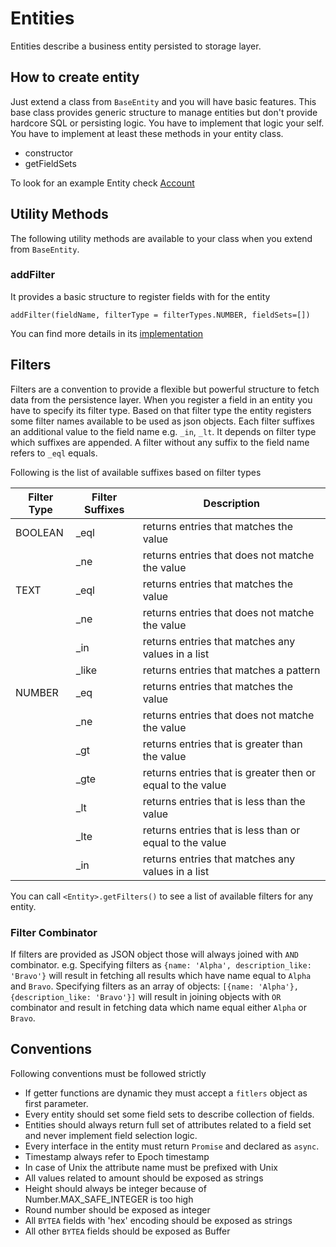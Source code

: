 # Entities

Entities describe a business entity persisted to storage layer.

## How to create entity

Just extend a class from `BaseEntity` and you will have basic features. This base class provides generic structure to manage entities but don't provide hardcore SQL or persisting logic. You have to implement that logic your self. You have to implement at least these methods in your entity class.

* constructor
* getFieldSets

To look for an example Entity check [Account](./entities/account.js)

## Utility Methods

The following utility methods are available to your class when you extend from `BaseEntity`.

### addFilter

It provides a basic structure to register fields with for the entity

```
addFilter(fieldName, filterType = filterTypes.NUMBER, fieldSets=[])
```

You can find more details in its [implementation](./entities/base_entity.js#L63)

## Filters

Filters are a convention to provide a flexible but powerful structure to fetch data from the persistence layer. When you register a field in an entity you have to specify its filter type. Based on that filter type the entity registers some filter names available to be used as json objects. Each filter suffixes an additional value to the field name e.g. `_in`, `_lt`. It depends on filter type which suffixes are appended. A filter without any suffix to the field name refers to `_eql` equals.

Following is the list of available suffixes based on filter types

| Filter Type | Filter Suffixes | Description                                                |
| ----------- | --------------- | ---------------------------------------------------------- |
| BOOLEAN     | \_eql           | returns entries that matches the value                     |
|             | \_ne            | returns entries that does not matche the value             |
| TEXT        | \_eql           | returns entries that matches the value                     |
|             | \_ne            | returns entries that does not matche the value             |
|             | \_in            | returns entries that matches any values in a list          |
|             | \_like          | returns entries that matches a pattern                     |
| NUMBER      | \_eq            | returns entries that matches the value                     |
|             | \_ne            | returns entries that does not matche the value             |
|             | \_gt            | returns entries that is greater than the value             |
|             | \_gte           | returns entries that is greater then or equal to the value |
|             | \_lt            | returns entries that is less than the value                |
|             | \_lte           | returns entries that is less than or equal to the value    |
|             | \_in            | returns entries that matches any values in a list          |

You can call `<Entity>.getFilters()` to see a list of available filters for any entity.

### Filter Combinator

If filters are provided as JSON object those will always joined with `AND` combinator. e.g. Specifying filters as `{name: 'Alpha', description_like: 'Bravo'}` will result in fetching all results which have name equal to `Alpha` and `Bravo`. Specifying filters as an array of objects: `[{name: 'Alpha'}, {description_like: 'Bravo'}]` will result in joining objects with `OR` combinator and result in fetching data which name equal either `Alpha` or `Bravo`.

## Conventions

Following conventions must be followed strictly

* If getter functions are dynamic they must accept a `fitlers` object as first parameter.
* Every entity should set some field sets to describe collection of fields.
* Entities should always return full set of attributes related to a field set and never implement field selection logic.
* Every interface in the entity must return `Promise` and declared as `async`.
* Timestamp always refer to Epoch timestamp
* In case of Unix the attribute name must be prefixed with Unix
* All values related to amount should be exposed as strings
* Height should always be integer because of Number.MAX_SAFE_INTEGER is too high
* Round number should be exposed as integer
* All `BYTEA` fields with 'hex' encoding should be exposed as strings
* All other `BYTEA` fields should be exposed as Buffer
